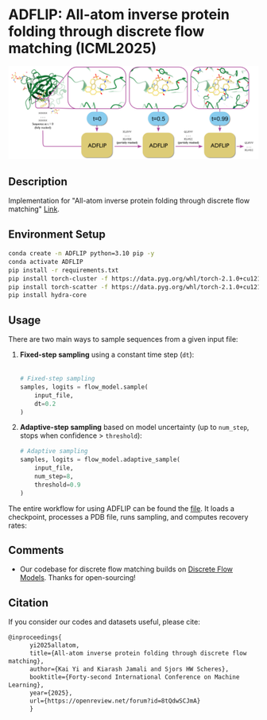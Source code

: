 # ADFLIP: All-atom inverse protein folding through discrete flow matching (ICML2025)
![ADFLIP](ADFLIP_f1.png)
## Description
Implementation for "All-atom inverse protein folding through discrete flow matching" [Link](https://openreview.net/forum?id=8tQdwSCJmA).

## Environment Setup

```bash
conda create -n ADFLIP python=3.10 pip -y
conda activate ADFLIP
pip install -r requirements.txt
pip install torch-cluster -f https://data.pyg.org/whl/torch-2.1.0+cu121.html
pip install torch-scatter -f https://data.pyg.org/whl/torch-2.1.0+cu121.html
pip install hydra-core
```


## Usage

There are two main ways to sample sequences from a given input file:

1. **Fixed-step sampling** using a constant time step (`dt`):

   ```python

   # Fixed-step sampling
   samples, logits = flow_model.sample(
       input_file,
       dt=0.2
   )
   ```

2. **Adaptive-step sampling** based on model uncertainty (up to `num_step`, stops when confidence > `threshold`):

   ```python
   # Adaptive sampling
   samples, logits = flow_model.adaptive_sample(
       input_file,
       num_step=8,
       threshold=0.9
   )
   ```
The entire workflow for using ADFLIP can be found the [file](test/design.py). It loads a checkpoint, processes a PDB file, runs sampling, and computes recovery rates:

## Comments 

- Our codebase for discrete flow matching builds on [Discrete Flow Models](https://github.com/andrew-cr/discrete_flow_models).
Thanks for open-sourcing!

## Citation 
If you consider our codes and datasets useful, please cite:
```
@inproceedings{
      yi2025allatom,
      title={All-atom inverse protein folding through discrete flow matching},
      author={Kai Yi and Kiarash Jamali and Sjors HW Scheres},
      booktitle={Forty-second International Conference on Machine Learning},
      year={2025},
      url={https://openreview.net/forum?id=8tQdwSCJmA}
      }
```
